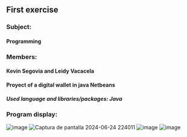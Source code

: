 ## First exercise
### Subject:
#### Programming
### Members:
#### Kevin Segovia and Leidy Vacacela
#### Proyect of a digital wallet in java Netbeans

##### Used language and libraries/packages: Java
### Program display:
![image](https://github.com/leidyva/Proyecto-wallet-digital/assets/169928799/f8799bf4-55d5-4f4b-bfbe-ca8a78131e61)
![Captura de pantalla 2024-06-24 224011](https://github.com/leidyva/Proyecto-wallet-digital/assets/169928799/df24bb06-5c3c-4d97-ab94-92cab322d1b6)
![image](https://github.com/leidyva/Proyecto-wallet-digital/assets/169928799/872e3560-c9fd-4c66-a50b-65d8e2934b9a)
![image](https://github.com/leidyva/Proyecto-wallet-digital/assets/169928799/e70502b5-3b47-43b2-af4d-ede0d6bd7d9c)


